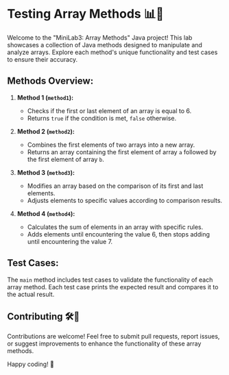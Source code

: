 # Testing Array Methods 📊🔢

Welcome to the "MiniLab3: Array Methods" Java project! This lab showcases a collection of Java methods designed to manipulate and analyze arrays. Explore each method's unique functionality and test cases to ensure their accuracy.

## Methods Overview:

1. **Method 1 (`method1`):**
   - Checks if the first or last element of an array is equal to 6.
   - Returns `true` if the condition is met, `false` otherwise.

2. **Method 2 (`method2`):**
   - Combines the first elements of two arrays into a new array.
   - Returns an array containing the first element of array `a` followed by the first element of array `b`.

3. **Method 3 (`method3`):**
   - Modifies an array based on the comparison of its first and last elements.
   - Adjusts elements to specific values according to comparison results.

4. **Method 4 (`method4`):**
   - Calculates the sum of elements in an array with specific rules.
   - Adds elements until encountering the value 6, then stops adding until encountering the value 7.

## Test Cases:

The `main` method includes test cases to validate the functionality of each array method. Each test case prints the expected result and compares it to the actual result.

## Contributing 🛠️🚀

Contributions are welcome! Feel free to submit pull requests, report issues, or suggest improvements to enhance the functionality of these array methods.

Happy coding! 🌟
